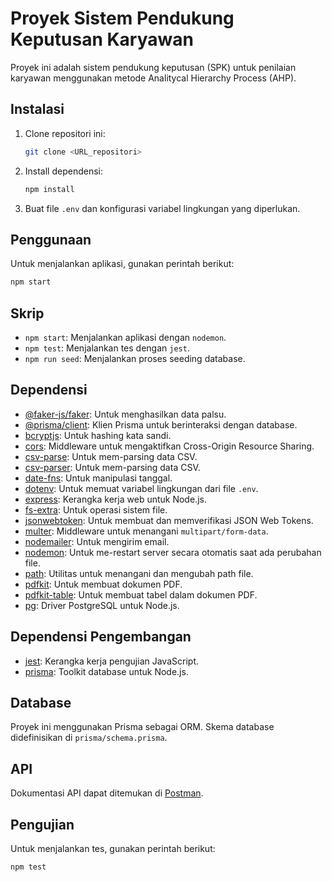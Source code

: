 # Proyek Sistem Pendukung Keputusan Karyawan

Proyek ini adalah sistem pendukung keputusan (SPK) untuk penilaian karyawan menggunakan metode Analitycal Hierarchy Process (AHP).

## Instalasi

1.  Clone repositori ini:
    ```bash
    git clone <URL_repositori>
    ```
2.  Install dependensi:
    ```bash
    npm install
    ```
3.  Buat file `.env` dan konfigurasi variabel lingkungan yang diperlukan.

## Penggunaan

Untuk menjalankan aplikasi, gunakan perintah berikut:

```bash
npm start
```

## Skrip

-   `npm start`: Menjalankan aplikasi dengan `nodemon`.
-   `npm test`: Menjalankan tes dengan `jest`.
-   `npm run seed`: Menjalankan proses seeding database.

## Dependensi

-   [@faker-js/faker](https://www.npmjs.com/package/@faker-js/faker): Untuk menghasilkan data palsu.
-   [@prisma/client](https://www.npmjs.com/package/@prisma/client): Klien Prisma untuk berinteraksi dengan database.
-   [bcryptjs](https://www.npmjs.com/package/bcryptjs): Untuk hashing kata sandi.
-   [cors](https://www.npmjs.com/package/cors): Middleware untuk mengaktifkan Cross-Origin Resource Sharing.
-   [csv-parse](https://www.npmjs.com/package/csv-parse): Untuk mem-parsing data CSV.
-   [csv-parser](https://www.npmjs.com/package/csv-parser): Untuk mem-parsing data CSV.
-   [date-fns](https://www.npmjs.com/package/date-fns): Untuk manipulasi tanggal.
-   [dotenv](https://www.npmjs.com/package/dotenv): Untuk memuat variabel lingkungan dari file `.env`.
-   [express](https://www.npmjs.com/package/express): Kerangka kerja web untuk Node.js.
-   [fs-extra](https://www.npmjs.com/package/fs-extra): Untuk operasi sistem file.
-   [jsonwebtoken](https://www.npmjs.com/package/jsonwebtoken): Untuk membuat dan memverifikasi JSON Web Tokens.
-   [multer](https://www.npmjs.com/package/multer): Middleware untuk menangani `multipart/form-data`.
-   [nodemailer](https://www.npmjs.com/package/nodemailer): Untuk mengirim email.
-   [nodemon](https://www.npmjs.com/package/nodemon): Untuk me-restart server secara otomatis saat ada perubahan file.
-   [path](https://www.npmjs.com/package/path): Utilitas untuk menangani dan mengubah path file.
-   [pdfkit](https://www.npmjs.com/package/pdfkit): Untuk membuat dokumen PDF.
-   [pdfkit-table](https://www.npmjs.com/package/pdfkit-table): Untuk membuat tabel dalam dokumen PDF.
-   [pg](https://www.npmjs.com/package/pg): Driver PostgreSQL untuk Node.js.

## Dependensi Pengembangan

-   [jest](https://www.npmjs.com/package/jest): Kerangka kerja pengujian JavaScript.
-   [prisma](https://www.npmjs.com/package/prisma): Toolkit database untuk Node.js.

## Database

Proyek ini menggunakan Prisma sebagai ORM. Skema database didefinisikan di `prisma/schema.prisma`.

## API

Dokumentasi API dapat ditemukan di [Postman](https://documenter.getpostman.com/view/12345678/your-collection-id).

## Pengujian

Untuk menjalankan tes, gunakan perintah berikut:

```bash
npm test
```
